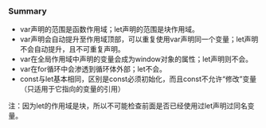 ### Summary

- var声明的范围是函数作用域；let声明的范围是块作用域。
- var声明会自动提升至作用域顶部，可以重复使用var声明同一个变量；let声明不会自动提升，且不可重复声明。
- var在全局作用域中声明的变量会成为window对象的属性；let声明则不会。
- var在for循环中会渗透到循环体外部；let不会。
- const与let基本相同，区别是const必须初始化，而且const不允许“修改”变量（只适用于它指向的变量的引用）

注：因为let的作用域是块，所以不可能检查前面是否已经使用过let声明过同名变量。
